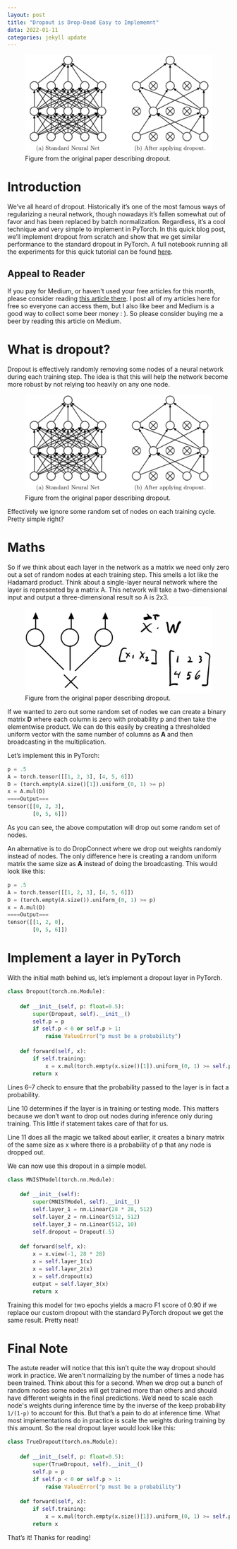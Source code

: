```yaml
---
layout: post
title: "Dropout is Drop-Dead Easy to Implememnt"
data: 2022-01-11
categories: jekyll update
---
```


<head>
  <script type="text/javascript"
          src="http://cdn.mathjax.org/mathjax/latest/MathJax.js?config=TeX-AMS-MML_HTMLorMML">
  </script>
  <link rel="canonical" href="https://towardsdatascience.com/how-to-get-feature-importances-from-any-sklearn-pipeline-167a19f1214">

</head>

<figure class="half">
	<img src="/assets/dropout.png">
	<figcaption>Figure from the original paper describing dropout.</figcaption>
</figure>


# **Introduction**

We’ve all heard of dropout. Historically it’s one of the most famous ways of regularizing a neural network, though nowadays it’s fallen somewhat out of favor and has been replaced by batch normalization. Regardless, it’s a cool technique and very simple to implement in PyTorch. In this quick blog post, we’ll implement dropout from scratch and show that we get similar performance to the standard dropout in PyTorch. A full notebook running all the experiments for this quick tutorial can be found [here](https://gist.github.com/nbertagnolli/35eb960d08c566523b4da599f6099b41).


## **Appeal to Reader**
If you pay for Medium, or haven't used your free articles for this month, please consider reading <a href="https://medium.com/towards-data-science/dropout-is-drop-dead-easy-to-implement-67f08a87ccff">this article there</a>.  I post all of my articles here for free so everyone can access them, but I also like beer and Medium is a good way to collect some beer money : ). So please consider buying me a beer by reading this article on Medium.


# **What is dropout?**
Dropout is effectively randomly removing some nodes of a neural network during each training step. The idea is that this will help the network become more robust by not relying too heavily on any one node.

<figure class="half">
	<img src="/assets/dropout.png">
	<figcaption>Figure from the original paper describing dropout.</figcaption>
</figure>

Effectively we ignore some random set of nodes on each training cycle. Pretty simple right?

# **Maths**
So if we think about each layer in the network as a matrix we need only zero out a set of random nodes at each training step. This smells a lot like the Hadamard product. Think about a single-layer neural network where the layer is represented by a matrix A. This network will take a two-dimensional input and output a three-dimensional result so A is 2x3.

<figure class="half">
	<img src="/assets/dropout_2.png">
	<figcaption>Figure from the original paper describing dropout.</figcaption>
</figure>

If we wanted to zero out some random set of nodes we can create a binary matrix **D** where each column is zero with probability p and then take the elementwise product. We can do this easily by creating a thresholded uniform vector with the same number of columns as **A** and then broadcasting in the multiplication.

Let’s implement this in PyTorch:

```python
p = .5
A = torch.tensor([[1, 2, 3], [4, 5, 6]])
D = (torch.empty(A.size()[1]).uniform_(0, 1) >= p)
x = A.mul(D)
====Output===
tensor([[0, 2, 3],
        [0, 5, 6]])
```

As you can see, the above computation will drop out some random set of nodes.

An alternative is to do DropConnect where we drop out weights randomly instead of nodes. The only difference here is creating a random uniform matrix the same size as **A** instead of doing the broadcasting. This would look like this:

```python
p = .5
A = torch.tensor([[1, 2, 3], [4, 5, 6]])
D = (torch.empty(A.size()).uniform_(0, 1) >= p)
x = A.mul(D)
====Output===
tensor([[1, 2, 0],
        [0, 5, 6]])
```

# **Implement a layer in PyTorch**
With the initial math behind us, let’s implement a dropout layer in PyTorch.

```python
class Dropout(torch.nn.Module):
    
    def __init__(self, p: float=0.5):
        super(Dropout, self).__init__()
        self.p = p
        if self.p < 0 or self.p > 1:
            raise ValueError("p must be a probability")
            
    def forward(self, x):
        if self.training:
            x = x.mul(torch.empty(x.size()[1]).uniform_(0, 1) >= self.p)
        return x
```

Lines 6–7 check to ensure that the probability passed to the layer is in fact a probability.

Line 10 determines if the layer is in training or testing mode. This matters because we don’t want to drop out nodes during inference only during training. This little if statement takes care of that for us.

Line 11 does all the magic we talked about earlier, it creates a binary matrix of the same size as x where there is a probability of p that any node is dropped out.

We can now use this dropout in a simple model.

```python
class MNISTModel(torch.nn.Module):
    
    def __init__(self):
        super(MNISTModel, self).__init__()
        self.layer_1 = nn.Linear(28 * 28, 512)
        self.layer_2 = nn.Linear(512, 512)
        self.layer_3 = nn.Linear(512, 10)
        self.dropout = Dropout(.5)
    
    def forward(self, x):
        x = x.view(-1, 28 * 28)
        x = self.layer_1(x)
        x = self.layer_2(x)
        x = self.dropout(x)
        output = self.layer_3(x)
        return x
```

Training this model for two epochs yields a macro F1 score of 0.90 if we replace our custom dropout with the standard PyTorch dropout we get the same result. Pretty neat!

# **Final Note**
The astute reader will notice that this isn’t quite the way dropout should work in practice. We aren’t normalizing by the number of times a node has been trained. Think about this for a second. When we drop out a bunch of random nodes some nodes will get trained more than others and should have different weights in the final predictions. We’d need to scale each node's weights during inference time by the inverse of the keep probability `1/(1-p)` to account for this. But that’s a pain to do at inference time. What most implementations do in practice is scale the weights during training by this amount. So the real dropout layer would look like this:

```python
class TrueDropout(torch.nn.Module):
    
    def __init__(self, p: float=0.5):
        super(TrueDropout, self).__init__()
        self.p = p
        if self.p < 0 or self.p > 1:
            raise ValueError("p must be a probability")
            
    def forward(self, x):
        if self.training:
            x = x.mul(torch.empty(x.size()[1]).uniform_(0, 1) >= self.p) * (1 / (1 - self.p))
        return x
```

That’s it! Thanks for reading!


